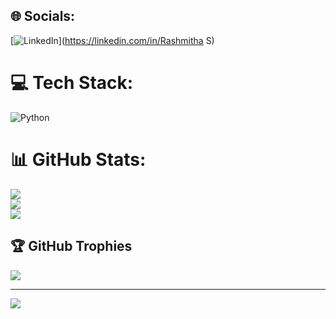 

## 🌐 Socials:
[![LinkedIn](https://img.shields.io/badge/LinkedIn-%230077B5.svg?logo=linkedin&logoColor=white)](https://linkedin.com/in/Rashmitha S) 

# 💻 Tech Stack:
![Python](https://img.shields.io/badge/python-3670A0?style=for-the-badge&logo=python&logoColor=ffdd54)
# 📊 GitHub Stats:
![](https://github-readme-stats.vercel.app/api?username=Rashmitha132&theme=default_repocard&hide_border=false&include_all_commits=false&count_private=false)<br/>
![](https://github-readme-streak-stats.herokuapp.com/?user=Rashmitha132&theme=default_repocard&hide_border=false)<br/>
![](https://github-readme-stats.vercel.app/api/top-langs/?username=Rashmitha132&theme=default_repocard&hide_border=false&include_all_commits=false&count_private=false&layout=compact)

## 🏆 GitHub Trophies
![](https://github-profile-trophy.vercel.app/?username=Rashmitha132&theme=radical&no-frame=false&no-bg=true&margin-w=4)

---
[![](https://visitcount.itsvg.in/api?id=Rashmitha132&icon=0&color=0)](https://visitcount.itsvg.in)

